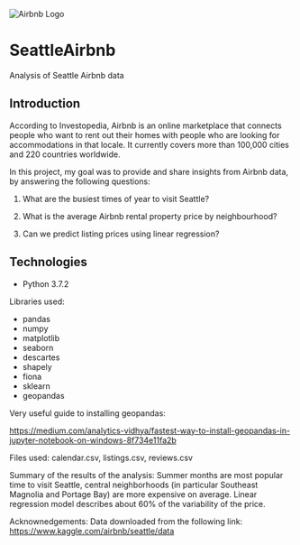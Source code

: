 ![Airbnb Logo](./AirbnbLogo2.png)

# SeattleAirbnb
Analysis of Seattle Airbnb data
## Introduction

According to Investopedia, Airbnb is an online marketplace that connects people who want to rent out their homes with people who are looking for accommodations in that locale. It currently covers more than 100,000 cities and 220 countries worldwide.

In this project, my goal was to provide and share insights from Airbnb data, by answering the following questions:
1. What are the busiest times of year to visit Seattle?

2. What is the average Airbnb rental property price by neighbourhood?

3. Can we predict listing prices using linear regression?
 
## Technologies
* Python 3.7.2

Libraries used: 
* pandas
* numpy
* matplotlib
* seaborn
* descartes
* shapely
* fiona
* sklearn 
* geopandas 

Very useful guide to installing geopandas: 

https://medium.com/analytics-vidhya/fastest-way-to-install-geopandas-in-jupyter-notebook-on-windows-8f734e11fa2b

Files used: calendar.csv, listings.csv, reviews.csv

Summary of the results of the analysis: Summer months are most popular time to visit Seattle, central neighborhoods (in particular Southeast Magnolia and Portage Bay) are more expensive on average. Linear regression model describes about 60% of the variability of the price.

Acknownedgements:
Data downloaded from the following link: https://www.kaggle.com/airbnb/seattle/data


